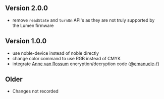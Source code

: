 ## Version 2.0.0

 * remove ```readState``` and ```turnOn``` API's as they are not truly supported by the Lumen firmware

## Version 1.0.0

 * use noble-device instead of noble directly
 * change color command to use RGB instead of CMYK
 * integrate [Anne van Rossum](https://github.com/mrquincle/luminosi) encryption/decryption code ([@emanuele-f](https://github.com/emanuele-f))

## Older

 * Changes not recorded
